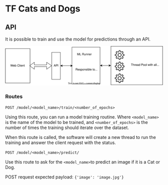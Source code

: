 # TF Cats and Dogs

## API

It is possible to train and use the model for predictions through an API.

![API software schema](./schema.svg)

### Routes

`POST /model/<model_name>/train/<number_of_epochs>`

Using this route, you can run a model training routine. Where `<model_name>` is the name of the model to be trained, and `<number_of_epochs>` is the number of times the training should iterate over the dataset.

When this route is called, the software will create a new thread to run the training and answer the client request with the status.

`POST /model/<model_name>/predict/`

Use this route to ask for the `<model_name>`to predict an image if it is a Cat or Dog.

POST request expected payload: `{'image': 'image.jpg'}`
